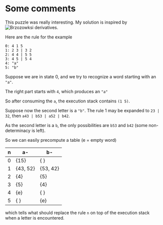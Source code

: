# Some comments

This puzzle was really interesting. My solution is inspired by
![Brzozowksi
derivatives](https://en.wikipedia.org/wiki/Brzozowski_derivative).

Here are the rule for the example

~~~
0: 4 1 5
1: 2 3 | 3 2
2: 4 4 | 5 5
3: 4 5 | 5 4
4: "a"
5: "b"
~~~

Suppose we are in state 0, and we try to recognize a word
starting with an `"a"`.

The right part starts with `4`, which produces an `"a"`

So after consuming the `a`, the execution stack contains `(1 5)`.

Suppose now the second letter is a  `"b"`. The rule 1 may be expanded to
`23 | 32`, then `a43 | b53 | a52 | b42`.

As the second letter is a `b`, the only possibilities  are `b53` and `b42`
(some non-determinacy is left).

So we can easily precompute a table (e = empty word)

| n | a-       | b-       |
|---|----------|----------|
| 0 | {15}     | { }      |
| 1 | {43, 52} | {53, 42} |
| 2 | {4}      | {5}      |
| 3 | {5}      | {4}      |
| 4 | {e}      | { }      |
| 5 | { }      | {e}      |

which tells what should replace the rule `n` on top of the execution stack
when a letter is encountered.




